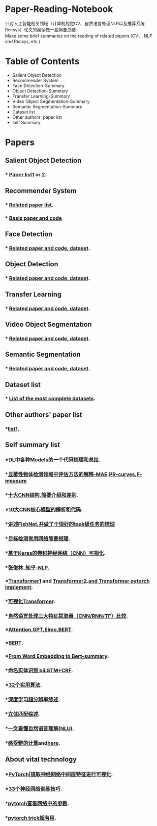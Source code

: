 # Paper-Reading-Notebook
针对人工智能相关领域（计算机视觉CV、自然语言处理NLP以及推荐系统Recsys）论文的阅读做一些简要总结        
Make some brief summaries on the reading of related papers (CV、 NLP and Recsys, etc.)     

# Table of Contents
* Salient Object Detection
* Recommender System
* Face Detection-Summary
* Object Detection-Summary
* Transfer Learning-Summary
* Video Object Segmentation-Summary
* Semantic Segmentation-Summary
* Dataset list 
* Other authors' paper list
* self Summary


# Papers

## Salient Object Detection
### * [Paper list1](https://github.com/jiwei0921/SOD-CNNs-based-code-summary-) or [2](https://github.com/ArcherFMY/Paper_Reading_List).


## Recommender System

### * [Related paper list](https://github.com/hongleizhang/RSPapers).
### * [Basis paper and code](https://github.com/princewen/tensorflow_practice)

## Face Detection

### * [Related paper and code, dataset](https://github.com/ChanChiChoi/awesome-Face_Recognition).

## Object Detection

### * [Related paper and code, dataset](https://handong1587.github.io/deep_learning/2015/10/09/object-detection.html).

## Transfer Learning

### * [Related paper and code, dataset](https://github.com/artix41/awesome-transfer-learning).

## Video Object Segmentation

### * [Related paper and code, dataset](https://github.com/ArcherFMY/Paper_Reading_List/blob/master/Video-02-Video-Object-Segmentation.md).

## Semantic Segmentation

### * [Related paper and code, dataset](https://github.com/mrgloom/awesome-semantic-segmentation).

## Dataset list

### * [List of the most complete datasets](https://www.datasetlist.com).

## Other authors' paper list

### *[list1](https://github.com/xw-hu/Reading-List).

## Self summary list

### *[DL中各种Models的一个代码梳理和总结](https://github.com/PaddlePaddle/models).
### *[显著性物体检测领域中评估方法的解释-MAE](https://blog.csdn.net/StupidAutofan/article/details/79556087),[PR-curves](https://blog.csdn.net/StupidAutofan/article/details/79583531),[F-measure](https://blog.csdn.net/StupidAutofan/article/details/79583450)
### *[十大CNN结构,简要介绍和差别](https://mp.weixin.qq.com/s/_e6H7IDrdbmdmOBjgIHApQ).
### *[10大CNN核心模型的解析和代码](https://mp.weixin.qq.com/s/bcYwIW6VpjG0IUf5tSUuMg).
### *[讲述FishNet,并做了个很好的task级任务的梳理](https://blog.csdn.net/P_LarT/article/details/89917706)
### *[目标检测常用网络简要梳理](https://mp.weixin.qq.com/s/ObHn-VAXtuaPuUi1XDXr6A).
### *[基于Keras的卷积神经网络（CNN）可视化](https://blog.csdn.net/weiwei9363/article/details/79112872).
### *[张俊林_知乎-NLP](https://www.zhihu.com/people/zhang-jun-lin-76/posts).
### *[Transformer1](https://jalammar.github.io/illustrated-transformer/) and [Transformer2](http://nlp.seas.harvard.edu/2018/04/03/attention.html).[and Transformer pytorch implement](https://blog.csdn.net/stupid_3/article/details/83184691).
### *[可视化Transformer](https://zhuanlan.zhihu.com/p/54356280).
### *[自然语言处理三大特征提取器（CNN/RNN/TF）比较](https://zhuanlan.zhihu.com/p/54743941).
### *[Attention,GPT,Elmo,BERT](https://blog.csdn.net/weixin_42446330/article/details/86710838).
### *[BERT](https://www.cnblogs.com/rucwxb/p/10277217.html).
### *[From Word Embedding to Bert-summary](https://zhuanlan.zhihu.com/p/49271699?utm_source=wechat_session&utm_medium=social&from=groupmessage&isappinstalled=0).
### *[命名实体识别 biLSTM+CRF](https://blog.csdn.net/xxzhix/article/details/81514040).
### *[32个实用算法](https://mp.weixin.qq.com/s/8Y_1Ky1CBjOpA1PZUTBVEA).
### *[深度学习超分辨率综述](https://mp.weixin.qq.com/s/G55dxHfMYxWzjz4_8YnUaw).
### *[立体匹配综述](https://mp.weixin.qq.com/s/cOHAQX12k19eogxfpk95tA).
### *[一文看懂自然语言理解(NLU)](https://mp.weixin.qq.com/s/dHZTdN6RHdUpmaCcGfxwBA).
### *[感受野的计算](https://cloud.tencent.com/developer/article/1179175)and[here](https://blog.csdn.net/Kerrwy/article/details/82430530).
## About vital technology
### *[PyTorch|提取神经网络中间层特征进行可视化](https://www.jianshu.com/p/2fe73baa09b8?utm_source=oschina-app).   
### *[33个神经网络训练技巧](https://mp.weixin.qq.com/s/GPNE2MZt-875nQZYRSF5YQ).    
### *[pytorch查看网络中的参数](https://blog.csdn.net/appleml/article/details/81000301).   
### *[pytorch trick超有用](https://mp.weixin.qq.com/s/o-V07uM5NBn-0kQOQYrImw).  

